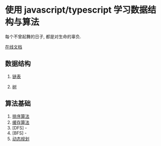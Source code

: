 # 使用 javascript/typescript 学习数据结构与算法

每个不曾起舞的日子, 都是对生命的辜负.

[在线文档](https://algorithms.antpro.me/)

## 数据结构

1. [链表](./src/LinkedList/README.md)

2. [树](./src/Tree/README.md)

## 算法基础

1. [排序算法](./src/algorithms/sort/README.md)
2. [缓存算法](./src/algorithms/cache/README.md)
3. [DFS] -
4. [BFS] -
5. [动态规划](./src/algorithms/dp/README.md)
